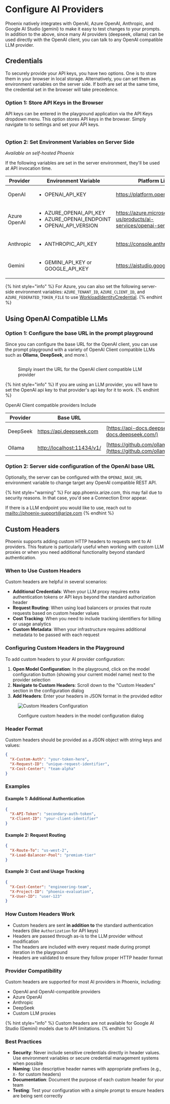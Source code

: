 # Configure AI Providers



Phoenix natively integrates with OpenAI, Azure OpenAI, Anthropic, and Google AI Studio (gemini) to make it easy to test changes to your prompts. In addition to the above, since many AI providers (deepseek, ollama) can be used directly with the OpenAI client, you can talk to any OpenAI compatible LLM provider.

## Credentials

To securely provide your API keys, you have two options. One is to store them in your browser in local storage. Alternatively, you can set them as environment variables on the server side. If both are set at the same time, the credential set in the browser will take precedence.

### Option 1: Store API Keys in the Browser

API keys can be entered in the playground application via the API Keys dropdown menu. This option stores API keys in the browser.  Simply navigate to to settings and set your API keys.

<figure><img src="https://storage.googleapis.com/arize-phoenix-assets/assets/images/ai_providers.png" alt=""><figcaption></figcaption></figure>

### Option 2: Set Environment Variables on Server Side

_Available on self-hosted Phoenix_

If the following variables are set in the server environment, they'll be used at API invocation time.

<table><thead><tr><th width="196">Provider</th><th>Environment Variable</th><th>Platform Link</th></tr></thead><tbody><tr><td>OpenAI</td><td><ul><li>OPENAI_API_KEY</li></ul></td><td><a href="https://platform.openai.com/">https://platform.openai.com/</a></td></tr><tr><td>Azure OpenAI</td><td><ul><li>AZURE_OPENAI_API_KEY</li><li>AZURE_OPENAI_ENDPOINT</li><li>OPENAI_API_VERSION</li></ul></td><td><a href="https://azure.microsoft.com/en-us/products/ai-services/openai-service/">https://azure.microsoft.com/en-us/products/ai-services/openai-service/</a></td></tr><tr><td>Anthropic</td><td><ul><li>ANTHROPIC_API_KEY</li></ul></td><td><a href="https://console.anthropic.com/">https://console.anthropic.com/</a></td></tr><tr><td>Gemini</td><td><ul><li>GEMINI_API_KEY or GOOGLE_API_KEY</li></ul></td><td><a href="https://aistudio.google.com/">https://aistudio.google.com/</a></td></tr></tbody></table>

{% hint style="info" %}
For Azure, you can also set the following server-side environment variables: `AZURE_TENANT_ID`, `AZURE_CLIENT_ID`, and `AZURE_FEDERATED_TOKEN_FILE` to use [WorkloadIdentityCredential](https://learn.microsoft.com/en-us/python/api/azure-identity/azure.identity.workloadidentitycredential?view=azure-python).
{% endhint %}


## Using OpenAI Compatible LLMs

### Option 1: Configure the base URL in the prompt playground

Since you can configure the base URL for the OpenAI client, you can use the prompt playground with a variety of OpenAI Client compatible LLMs such as **Ollama**, **DeepSeek**, and more.\


<figure><img src="https://storage.googleapis.com/arize-phoenix-assets/assets/images/cutom_openai_llm.png" alt=""><figcaption><p>Simply insert the URL for the OpenAI client compatible LLM provider</p></figcaption></figure>

{% hint style="info" %}
If you are using an LLM provider, you will have to set the OpenAI api key to that provider's api key for it to work.
{% endhint %}

OpenAI Client compatible providers Include

| Provider | Base URL                                                                   | Docs                                                                                                                   |
| -------- | -------------------------------------------------------------------------- | ---------------------------------------------------------------------------------------------------------------------- |
| DeepSeek | <p><a href="https://api.deepseek.com">https://api.deepseek.com<br></a></p> | [https://api-docs.deepseek.com/](https://api-docs.deepseek.com/)                                                       |
| Ollama   | [http://localhost:11434/v1/](http://localhost:11434/v1/)                   | [https://github.com/ollama/ollama/blob/main/docs/openai.md](https://github.com/ollama/ollama/blob/main/docs/openai.md) |

### Option 2: Server side configuration of the OpenAI base URL

Optionally, the server can be configured with the `OPENAI_BASE_URL` environment variable to change target any OpenAI compatible REST API.

{% hint style="warning" %}
For app.phoenix.arize.com, this may fail due to security reasons. In that case, you'd see a Connection Error appear.



If there is a LLM endpoint you would like to use, reach out to [mailto://phoenix-support@arize.com](mailto://phoenix-support@arize.com)
{% endhint %}

## Custom Headers

Phoenix supports adding custom HTTP headers to requests sent to AI providers. This feature is particularly useful when working with custom LLM proxies or when you need additional functionality beyond standard authentication.

### When to Use Custom Headers

Custom headers are helpful in several scenarios:

- **Additional Credentials**: When your LLM proxy requires extra authentication tokens or API keys beyond the standard authorization header
- **Request Routing**: When using load balancers or proxies that route requests based on custom header values
- **Cost Tracking**: When you need to include tracking identifiers for billing or usage analytics
- **Custom Metadata**: When your infrastructure requires additional metadata to be passed with each request

### Configuring Custom Headers in the Playground

To add custom headers to your AI provider configuration:

1. **Open Model Configuration**: In the playground, click on the model configuration button (showing your current model name) next to the provider selection
2. **Navigate to Custom Headers**: Scroll down to the "Custom Headers" section in the configuration dialog
3. **Add Headers**: Enter your headers in JSON format in the provided editor

<figure><img src="https://storage.googleapis.com/arize-phoenix-assets/assets/images/custom_headers_config.png" alt="Custom Headers Configuration"><figcaption><p>Configure custom headers in the model configuration dialog</p></figcaption></figure>

### Header Format

Custom headers should be provided as a JSON object with string keys and values:

```json
{
  "X-Custom-Auth": "your-token-here",
  "X-Request-ID": "unique-request-identifier",
  "X-Cost-Center": "team-alpha"
}
```

### Examples

#### Example 1: Additional Authentication
```json
{
  "X-API-Token": "secondary-auth-token",
  "X-Client-ID": "your-client-identifier"
}
```

#### Example 2: Request Routing
```json
{
  "X-Route-To": "us-west-2",
  "X-Load-Balancer-Pool": "premium-tier"
}
```

#### Example 3: Cost and Usage Tracking
```json
{
  "X-Cost-Center": "engineering-team",
  "X-Project-ID": "phoenix-evaluation",
  "X-User-ID": "user-123"
}
```

### How Custom Headers Work

- Custom headers are sent **in addition to** the standard authentication headers (like `Authorization` for API keys)
- Headers are passed through as-is to the LLM provider without modification
- The headers are included with every request made during prompt iteration in the playground
- Headers are validated to ensure they follow proper HTTP header format

### Provider Compatibility

Custom headers are supported for most AI providers in Phoenix, including:
- OpenAI and OpenAI-compatible providers
- Azure OpenAI
- Anthropic
- DeepSeek
- Custom LLM proxies

{% hint style="info" %}
Custom headers are not available for Google AI Studio (Gemini) models due to API limitations.
{% endhint %}

### Best Practices

- **Security**: Never include sensitive credentials directly in header values. Use environment variables or secure credential management systems when possible
- **Naming**: Use descriptive header names with appropriate prefixes (e.g., `X-` for custom headers)
- **Documentation**: Document the purpose of each custom header for your team
- **Testing**: Test your configuration with a simple prompt to ensure headers are being sent correctly
